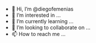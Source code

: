- 👋 Hi, I’m @diegofemenias
- 👀 I’m interested in ...
- 🌱 I’m currently learning ...
- 💞️ I’m looking to collaborate on ...
- 📫 How to reach me ...

<!---
diegofemenias/diegofemenias is a ✨ special ✨ repository because its `README.md` (this file) appears on your GitHub profile.
You can click the Preview link to take a look at your changes.
--->
